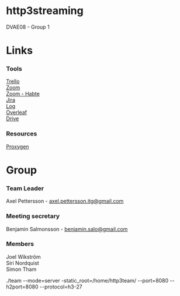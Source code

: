 # http3streaming
DVAE08 - Group 1 


# Links


### Tools
[Trello](https://trello.com/b/f7NONoxI/grupp-1)<br>
[Zoom](https://kau-se.zoom.us/j/3855685951) <br>
[Zoom - Habte](https://kau-se.zoom.us/j/66329237872) <br>
[Jira](https://http3streaming.atlassian.net/jira/software/projects/G1/boards/1/roadmap?assignee=5e2ee440bd1e480ca3282882)<br>
[Log](https://docs.google.com/spreadsheets/d/1Z6yoetRuhENfDtsLJRbWcmkTuLEjliVSZitTgQ5ZBZA/edit#gid=866319820)<br>
[Overleaf](https://www.overleaf.com/7558532899hbzgzdvmvnmp)<br>
[Drive](https://drive.google.com/drive/folders/1J768UfVP07vTIhhRLKgHFV4A89GECaM1?usp=sharing)<br>


### Resources
[Proxygen](https://github.com/facebook/proxygen)


# Group

### Team Leader
Axel Pettersson - axel.pettersson.itg@gmail.com

### Meeting secretary 
Benjamin Salmonsson - benjamin.salo@gmail.com

### Members
Joel Wikström <br>
Siri Nordquist <br>
Simon Tham <br>

./team --mode=server -static_root=/home/http3team/ --port=8080 --h2port=8080 --protocol=h3-27



